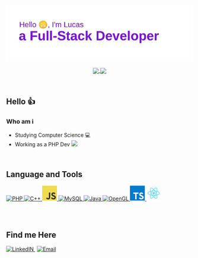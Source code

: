 <p align="center">
  <a href="#">
    <img style=" align="center" width="700" src="header.png" />
  </a>
</p>

<p align="center">
  <a href="https://github.com/lucassdmp">
    <img
      align="center"
      height="150"
      src="https://github-readme-stats.vercel.app/api/top-langs/?username=lucassdmp&card_width=150&layout=compact&theme=midnight-purple"
    />
  </a>
  <a href="https://github.com/anuraghazra/github-readme-stats">
    <img
      align="center"
      height="150"
      src="https://github-readme-stats.vercel.app/api?username=lucassdmp&theme=midnight-purple&include_all_commits=true&rank_icon=github&show_icons=true&hide=stars,issues"
    />
  </a>
</p>

<br/>



## Hello 👍

### Who am i
 - Studying Computer Science 💻
 - Working as a PHP Dev <img src="https://upload.wikimedia.org/wikipedia/commons/thumb/2/27/PHP-logo.svg/2560px-PHP-logo.svg.png" width="25px">

 <br/>

 ## Language and Tools

<p align="left">
<a href="https://www.php.net/manual/pt_BR/" target="_blank">
    <img
      src="https://cdn-icons-png.flaticon.com/512/5968/5968332.png"
      alt="PHP"
      width="40"
      height="40"
    />
  </a>
  <a href="#" target="_blank">
    <img
      src="https://cdn-icons-png.flaticon.com/512/6132/6132222.png"
      alt="C++"
      width="40"
      height="40"
    />
  </a>
  <a href="#" target="_blank">
    <img
      src="https://raw.githubusercontent.com/github/explore/80688e429a7d4ef2fca1e82350fe8e3517d3494d/topics/javascript/javascript.png"
      alt="Javascript"
      width="40"
      height="40"
    />
  </a>
  <a href="https://www.mysql.com" target="_blank">
    <img
      src="https://cdn-icons-png.flaticon.com/512/5968/5968313.png"
      alt="MySQL"
      width="40"
      height="40"
    />
  </a>
  <a href="https://www.java.com/pt-BR/" target="_blank">
    <img
      src="https://cdn-icons-png.flaticon.com/512/5968/5968282.png"
      alt="Java"
      width="40"
      height="40"
    />
  </a>
  <a href="https://www.opengl.org/" target="_blank">
    <img
      src="https://upload.wikimedia.org/wikipedia/commons/e/e9/Opengl-logo.svg"
      alt="OpenGL"
      width="40"
      height="40"
    />
  </a>
  <a href="https://www.typescriptlang.org/" target="_blank">
    <img
      src="https://raw.githubusercontent.com/github/explore/80688e429a7d4ef2fca1e82350fe8e3517d3494d/topics/typescript/typescript.png"
      alt="Typescript"
      width="40"
      height="40"
    />
  </a>
  <a href="https://reactjs.org/" target="_blank">
    <img
      src="https://raw.githubusercontent.com/github/explore/80688e429a7d4ef2fca1e82350fe8e3517d3494d/topics/react/react.png"
      alt="React"
      width="40"
      height="40"
    />
  </a>
</p>

<br/>
<br/>

## Find me Here

<p align="left">
    <a href="https://www.linkedin.com/in/lucassdmp/" target="_blank">
        <img
        src="https://cdn-icons-png.flaticon.com/512/174/174857.png"
        alt="LinkedIN"
        width="40"
        height="40"
        />
    </a>
    <a style="margin-left: 5px;"  href="mailto:lucassdmp01@gmail.com" target="_blank">
        <img src="https://cdn-icons-png.flaticon.com/512/542/542638.png"
        alt="Email"
        width="40"
        height="40"/>
    </a>
</p>

